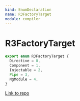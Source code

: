 ```yaml
---
kind: EnumDeclaration
name: R3FactoryTarget
module: compiler
---
```


# R3FactoryTarget

```ts
export enum R3FactoryTarget {
  Directive = 0,
  Component = 1,
  Injectable = 2,
  Pipe = 3,
  NgModule = 4,
}
```

[Link to repo](https://github.com/timdeschryver/angular/blob/master/packages/compiler/src/render3/r3_factory.ts#L95-L101)
